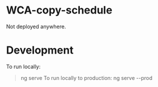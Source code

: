 # WCA-copy-schedule

Not deployed anywhere.

# Development

To run locally:
> ng serve
To run locally to production:
> ng serve --prod